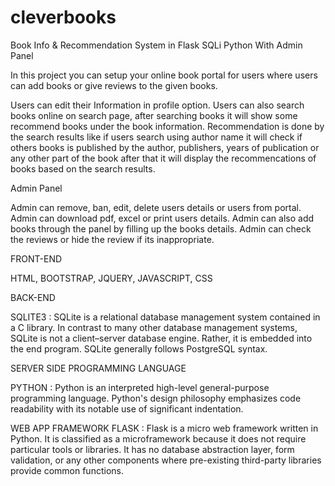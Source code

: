 # cleverbooks
Book Info &amp; Recommendation System in Flask SQLi Python With Admin Panel

In this project you can setup your online book portal for users where users can add books or give reviews to the given books. 

Users can edit their Information in profile option. Users can also search books online on search page, after searching books it will show some recommend books under
the book information. Recommendation is done by the search results like if users search using author name it will check if others books is published by the author, publishers, years of publication or any other part of the book after that it will display the recommencations of books based on the search results.


Admin Panel

Admin can remove, ban, edit, delete users details or users from portal. Admin can download pdf, excel or print users details. Admin can also add books through the panel by filling up the books details. Admin can check the reviews or hide the review if its inappropriate.

FRONT-END

HTML, BOOTSTRAP, JQUERY, JAVASCRIPT, CSS

BACK-END

SQLITE3 : SQLite is a relational database management system contained in a C library. In contrast to many other database management systems, SQLite is not a client–server database engine. Rather, it is embedded into the end program. SQLite generally follows PostgreSQL syntax.

SERVER SIDE PROGRAMMING LANGUAGE

PYTHON : Python is an interpreted high-level general-purpose programming language. Python's design philosophy emphasizes code readability with its notable use of significant indentation.

WEB APP FRAMEWORK FLASK : Flask is a micro web framework written in Python. It is classified as a microframework because it does not require particular tools or libraries. It has no database abstraction layer, form validation, or any other components where pre-existing third-party libraries provide common functions.

